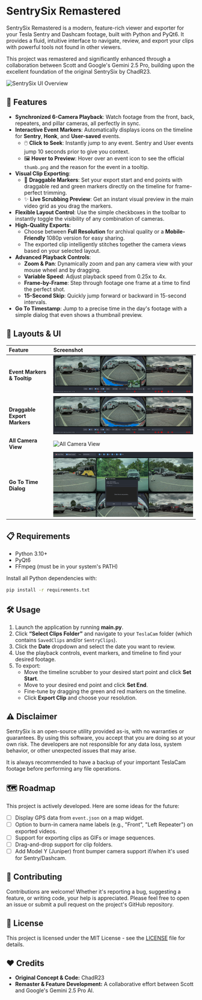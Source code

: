 # SentrySix Remastered

SentrySix Remastered is a modern, feature-rich viewer and exporter for your Tesla Sentry and Dashcam footage, built with Python and PyQt6. It provides a fluid, intuitive interface to navigate, review, and export your clips with powerful tools not found in other viewers.

This project was remastered and significantly enhanced through a collaboration between Scott and Google's Gemini 2.5 Pro, building upon the excellent foundation of the original SentrySix by ChadR23.

![SentrySix UI Overview](Screenshots/all_camera_view.png)

## 🚀 Features

-   **Synchronized 6-Camera Playback**: Watch footage from the front, back, repeaters, and pillar cameras, all perfectly in sync.
-   **Interactive Event Markers**: Automatically displays icons on the timeline for **Sentry**, **Honk**, and **User-saved** events.
    -   🖱️ **Click to Seek**: Instantly jump to any event. Sentry and User events jump 10 seconds prior to give you context.
    -   🖼️ **Hover to Preview**: Hover over an event icon to see the official `thumb.png` and the reason for the event in a tooltip.
-   **Visual Clip Exporting**:
    -   🚩 **Draggable Markers**: Set your export start and end points with draggable red and green markers directly on the timeline for frame-perfect trimming.
    -   ✨ **Live Scrubbing Preview**: Get an instant visual preview in the main video grid as you drag the markers.
-   **Flexible Layout Control**: Use the simple checkboxes in the toolbar to instantly toggle the visibility of any combination of cameras.
-   **High-Quality Exports**:
    -   Choose between **Full Resolution** for archival quality or a **Mobile-Friendly** 1080p version for easy sharing.
    -   The exported clip intelligently stitches together the camera views based on your selected layout.
-   **Advanced Playback Controls**:
    -   **Zoom & Pan**: Dynamically zoom and pan any camera view with your mouse wheel and by dragging.
    -   **Variable Speed**: Adjust playback speed from 0.25x to 4x.
    -   **Frame-by-Frame**: Step through footage one frame at a time to find the perfect shot.
    -   **15-Second Skip**: Quickly jump forward or backward in 15-second intervals.
-   **Go To Timestamp**: Jump to a precise time in the day's footage with a simple dialog that even shows a thumbnail preview.

## 📸 Layouts & UI

| Feature | Screenshot |
| :--- | :--- |
| **Event Markers & Tooltip** | ![Event Markers & Tooltip](Screenshots/even_Markers.png) |
| **Draggable Export Markers** | ![Draggable Export Marker](Screenshots/export_markers.png) |
| **All Camera View** | ![All Camera View](Screenshots/all_camera_view.png) |
| **Go To Time Dialog** | ![Timestamp Preview](Screenshots/go_to_time.png) |

## 📋 Requirements

-   Python 3.10+
-   PyQt6
-   FFmpeg (must be in your system's PATH)

Install all Python dependencies with:

```bash
pip install -r requirements.txt
```

## 🛠️ Usage

1.  Launch the application by running **main.py**.
2.  Click **“Select Clips Folder”** and navigate to your `TeslaCam` folder (which contains `SavedClips` and/or `SentryClips`).
3.  Click the **Date** dropdown and select the date you want to review.
4.  Use the playback controls, event markers, and timeline to find your desired footage.
5.  To export:
    -   Move the timeline scrubber to your desired start point and click **Set Start**.
    -   Move to your desired end point and click **Set End**.
    -   Fine-tune by dragging the green and red markers on the timeline.
    -   Click **Export Clip** and choose your resolution.

## ⚠️ Disclaimer

SentrySix is an open-source utility provided as-is, with no warranties or guarantees. By using this software, you accept that you are doing so at your own risk. The developers are not responsible for any data loss, system behavior, or other unexpected issues that may arise.

It is always recommended to have a backup of your important TeslaCam footage before performing any file operations.

## 🗺️ Roadmap

This project is actively developed. Here are some ideas for the future:

-   [ ] Display GPS data from `event.json` on a map widget.
-   [ ] Option to burn-in camera name labels (e.g., "Front", "Left Repeater") on exported videos.
-   [ ] Support for exporting clips as GIFs or image sequences.
-   [ ] Drag-and-drop support for clip folders.
-   [ ] Add Model Y (Juniper) front bumper camera support if/when it's used for Sentry/Dashcam.

## 🙌 Contributing

Contributions are welcome! Whether it's reporting a bug, suggesting a feature, or writing code, your help is appreciated. Please feel free to open an issue or submit a pull request on the project's GitHub repository.

## 📜 License

This project is licensed under the MIT License - see the [LICENSE](LICENSE) file for details.

## ❤️ Credits

-   **Original Concept & Code:** ChadR23
-   **Remaster & Feature Development:** A collaborative effort between Scott and Google's Gemini 2.5 Pro AI.